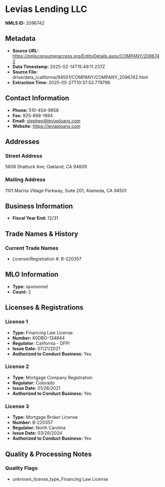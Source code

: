 # Levias Lending LLC

**NMLS ID:** 2096742

## Metadata
- **Source URL:** https://nmlsconsumeraccess.org/EntityDetails.aspx/COMPANY/2096742
- **Data Timestamp:** 2025-02-14T15:49:11.237Z
- **Source File:** drive/data_/california/94501/COMPANY/COMPANY_2096742.html
- **Extraction Time:** 2025-05-27T10:37:53.779796

## Contact Information
- **Phone:** 510-454-9858
- **Fax:** 925-888-1894
- **Email:** stephen@leviasloans.com
- **Website:** https://leviasloans.com

## Addresses
### Street Address
5608 Shattuck Ave; Oakland, CA 94609

### Mailing Address
1101 Marina Village Parkway, Suite 201; Alameda, CA 94501

## Business Information
- **Fiscal Year End:** 12/31

## Trade Names & History
### Current Trade Names
- License/Registration #: B-220357

## MLO Information
- **Type:** sponsored
- **Count:** 2

## Licenses & Registrations

### License 1
- **Type:** Financing Law License
- **Number:** 60DBO-134844
- **Regulator:** California - DFPI
- **Issue Date:** 07/21/2021
- **Authorized to Conduct Business:** Yes

### License 2
- **Type:** Mortgage Company Registration
- **Regulator:** Colorado
- **Issue Date:** 01/26/2021
- **Authorized to Conduct Business:** Yes

### License 3
- **Type:** Mortgage Broker License
- **Number:** B-220357
- **Regulator:** North Carolina
- **Issue Date:** 03/26/2024
- **Authorized to Conduct Business:** Yes

## Quality & Processing Notes
### Quality Flags
- unknown_license_type_Financing Law License

